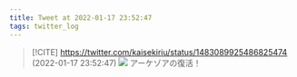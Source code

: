 ```yaml
---
title: Tweet at 2022-01-17 23:52:47
tags: twitter_log
---
```


> [!CITE] https://twitter.com/kaisekiriu/status/1483089925486825474 (2022-01-17 23:52:47)
> ![](https://twitter.com/kaisekiriu/status/1483089925486825474)
> アーケゾアの復活！
